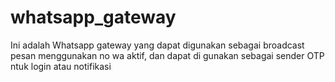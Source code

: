 # whatsapp_gateway
Ini adalah Whatsapp gateway yang dapat digunakan sebagai broadcast pesan menggunakan no wa aktif, dan dapat di gunakan sebagai sender OTP ntuk login atau notifikasi
